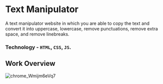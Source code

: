 # Text Manipulator 
A text manipulator website in which you are able to copy the text and convert it into uppercase, lowercase, remove punctuations, remove extra space, and remove linebreaks.

 ### Technology - `HTML`, `CSS`, `JS`.


## Work Overview
 ![chrome_Wmijm6eVq7](https://user-images.githubusercontent.com/66358041/196133626-87da11b5-d621-4d9e-b7cc-e75decca5031.png)